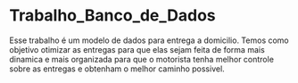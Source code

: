 # Trabalho_Banco_de_Dados
Esse trabalho é um modelo de dados para entrega a domicilio. Temos como objetivo otimizar as entregas para que elas sejam feita de forma mais dinamica e mais organizada para que o motorista tenha melhor controle sobre as entregas e obtenham o melhor caminho possivel.
